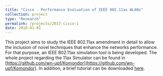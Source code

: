 ```yaml
---
title: "Cisco - Performance Evaluation of IEEE 802.11ax WLANs"
collection: project
type: "Research"
permalink: /projects/2017-cisco-1
date: 2018-01-01
---
```


This project aims to study the IEEE 802.11ax amendment in detail to allow the inclusion of novel techniques that enhance the networks performance. For that purpose, an IEEE 802.11ax simulation tool is being developed. The whole project regarding the 11ax Simulator can be found in [https://github.com/wn-upf/Komondor](https://github.com/wn-upf/Komondor). In addition, a brief tutorial can be downloaded [here](https://github.com/wn-upf/Komondor/raw/master/Documentation/Technical%20Report/LaTeX%20files/komondor_technical_report.pdf).